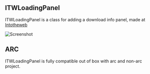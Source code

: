 ## ITWLoadingPanel
ITWLoadingPanel is a class for adding a download info panel, made at [Intotheweb](http://intotheweb.be/)

![Screenshot](https://github.com/brunow/ITWLoadingPanel/raw/master/Screenshot.png)

## ARC
ITWLoadingPanel is fully compatible out of box with arc and non-arc project.